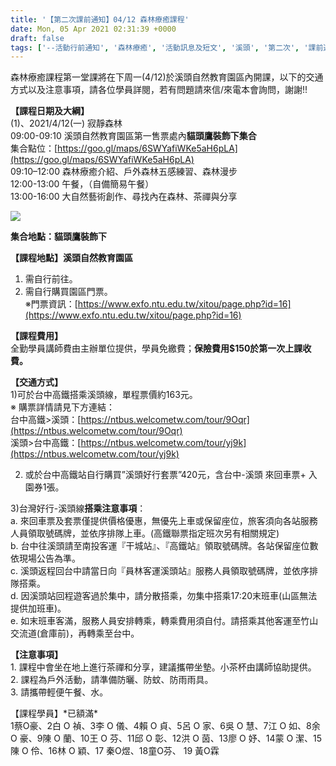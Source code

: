 ```yaml
---
title: '【第二次課前通知】04/12 森林療癒課程'
date: Mon, 05 Apr 2021 02:31:39 +0000
draft: false
tags: ['--活動行前通知', '森林療癒', '活動訊息及短文', '溪頭', '第二次', '課前通知']
---
```


森林療癒課程第一堂課將在下周一(4/12)於溪頭自然教育園區內開課，以下的交通方式以及注意事項，請各位學員詳閱，若有問題請來信/來電本會詢問，謝謝!!

**【課程日期及大綱】**  
(1)、2021/4/12(一) 寂靜森林  
09:00-09:10 溪頭自然教育園區第一售票處內**貓頭鷹裝飾下集合**  
集合點位：[https://goo.gl/maps/6SWYafiWKe5aH6pLA](https://goo.gl/maps/6SWYafiWKe5aH6pLA)  
09:10–12:00 森林療癒介紹、戶外森林五感練習、森林漫步  
12:00-13:00 午餐，（自備簡易午餐）  
13:00-16:00 大自然藝術創作、尋找內在森林、茶禪與分享

![](https://www.reforestation.tw/wp-content/uploads/2021/04/貓頭鷹-集合點.jpg)

**集合地點：貓頭鷹裝飾下**

**【課程地點】溪頭自然教育園區**  
1) 需自行前往。  
2) 需自行購買園區門票。  
※門票資訊：[https://www.exfo.ntu.edu.tw/xitou/page.php?id=16](https://www.exfo.ntu.edu.tw/xitou/page.php?id=16)

**【課程費用】**  
全勤學員講師費由主辦單位提供，學員免繳費；**保險費用$150於第一次上課收費。**

**【交通方式】**  
1)可於台中高鐵搭乘溪頭線，單程票價約163元。  
※ 購票詳情請見下方連結：  
台中高鐵>溪頭：[https://ntbus.welcometw.com/tour/9Oqr](https://ntbus.welcometw.com/tour/9Oqr)  
溪頭>台中高鐵：[https://ntbus.welcometw.com/tour/yj9k](https://ntbus.welcometw.com/tour/yj9k)  
  
2) 或於台中高鐵站自行購買”溪頭好行套票”420元，含台中-溪頭 來回車票+ 入園券1張。  
  
3)台灣好行-溪頭線**搭乘注意事項**：  
a. 來回車票及套票僅提供價格優惠，無優先上車或保留座位，旅客須向各站服務人員領取號碼牌，並依序排隊上車。(高鐵聯票指定班次另有相關規定)  
b. 台中往溪頭請至南投客運『干城站』、『高鐵站』領取號碼牌。各站保留座位數依現場公告為準。  
c. 溪頭返程回台中請當日向『員林客運溪頭站』服務人員領取號碼牌，並依序排隊搭乘。  
d. 因溪頭站回程遊客過於集中，請分散搭乘，勿集中搭乘17:20末班車(山區無法提供加班車)。  
e. 如末班車客滿，服務人員安排轉乘，轉乘費用須自付。請搭乘其他客運至竹山交流道(倉庫前)，再轉乘至台中。

**【注意事項】**  
1\. 課程中會坐在地上進行茶禪和分享，建議攜帶坐墊。小茶杯由講師協助提供。  
2\. 課程為戶外活動，請準備防曬、防蚊、防雨雨具。  
3\. 請攜帶輕便午餐、水。

【課程學員】\*已額滿\*  
1蔡O豪、2白 O 禎、3李 O 儀、4賴 O 貞、5呂 O 家、6吳 O 慧、7江 O 如、8余 O 豪、9陳 O 蘭、10王 O 芬、11邱 O 彰、12洪 O 茵、13廖 O 妤、14蒙 O 潔、15陳 O 伶、16林 O 穎、17 秦O煜、18童O芬、 19 黃O霖